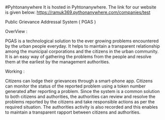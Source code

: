 #Pyhtonanywhere
It is hosted in Pyhtonanywhere.
The link for our website is given below: https://ramuk369.pythonanywhere.com/companies/test

Public Grievance Addressal System ( PGAS )

OverView :

PGAS is a technological solution to the ever growing problems encountered by the urban people everyday. It helps to maintain a transparent relationship among the municipal corporations and the citizens in the urban community. It is an easy way of gathering the problems from the people and resolve them at the earliest by the management authorities.

Working :

Citizens can lodge their grievances through a smart-phone app. Citizens can monitor the status of the reported problem using a token number generated after reporting a problem. Since the system is a common solution to both citizens and authorities, the authorities can review and resolve the problems reported by the citizens and take responsible actions as per the required situation. The authorities activity is also recorded and this enables to maintain a transparent rapport between citizens and authorities.


